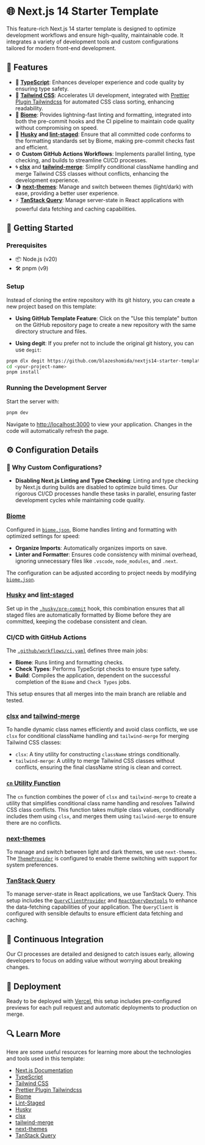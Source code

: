 # 🌐 Next.js 14 Starter Template

This feature-rich Next.js 14 starter template is designed to optimize development workflows and ensure high-quality, maintainable code. It integrates a variety of development tools and custom configurations tailored for modern front-end development.

## 🚀 Features

- 📏 **[TypeScript](https://www.typescriptlang.org/docs/)**: Enhances developer experience and code quality by ensuring type safety.
- 🎨 **[Tailwind CSS](https://tailwindcss.com/docs)**: Accelerates UI development, integrated with [Prettier Plugin Tailwindcss](https://github.com/tailwindlabs/prettier-plugin-tailwindcss) for automated CSS class sorting, enhancing readability.
- 🌿 **[Biome](https://biomejs.dev/guides/getting-started/)**: Provides lightning-fast linting and formatting, integrated into both the pre-commit hooks and the CI pipeline to maintain code quality without compromising on speed.
- 🐶 **[Husky](https://typicode.github.io/husky/get-started.html) and [lint-staged](https://github.com/lint-staged/lint-staged?tab=readme-ov-file#examples)**: Ensure that all committed code conforms to the formatting standards set by Biome, making pre-commit checks fast and efficient.
- ⚙️ **Custom GitHub Actions Workflows**: Implements parallel linting, type checking, and builds to streamline CI/CD processes.
- 🌀 **[clsx](https://github.com/lukeed/clsx)** and **[tailwind-merge](https://github.com/dcastil/tailwind-merge)**: Simplify conditional className handling and merge Tailwind CSS classes without conflicts, enhancing the development experience.
- 🌗 **[next-themes](https://github.com/pacocoursey/next-themes)**: Manage and switch between themes (light/dark) with ease, providing a better user experience.
- ⚡ **[TanStack Query](https://tanstack.com/query/v5/docs/overview)**: Manage server-state in React applications with powerful data fetching and caching capabilities.

## 🌟 Getting Started

### Prerequisites

- 📦 Node.js (v20)
- 🛠️ pnpm (v9)

### Setup

Instead of cloning the entire repository with its git history, you can create a new project based on this template:

- **Using GitHub Template Feature**: Click on the "Use this template" button on the GitHub repository page to create a new repository with the same directory structure and files.

- **Using degit**: If you prefer not to include the original git history, you can use `degit`:

```bash
pnpm dlx degit https://github.com/blazeshomida/nextjs14-starter-template <your-project-name>
cd <your-project-name>
pnpm install
```

### Running the Development Server

Start the server with:

```bash
pnpm dev
```

Navigate to [http://localhost:3000](http://localhost:3000) to view your application. Changes in the code will automatically refresh the page.

## ⚙️ Configuration Details

### 🔧 Why Custom Configurations?

- **Disabling Next.js Linting and Type Checking**: Linting and type checking by Next.js during builds are disabled to optimize build times. Our rigorous CI/CD processes handle these tasks in parallel, ensuring faster development cycles while maintaining code quality.

### [Biome](https://biomejs.dev/guides/getting-started/)

Configured in [`biome.json`](./biome.json), Biome handles linting and formatting with optimized settings for speed:

- **Organize Imports**: Automatically organizes imports on save.
- **Linter and Formatter**: Ensures code consistency with minimal overhead, ignoring unnecessary files like `.vscode`, `node_modules`, and `.next`.

The configuration can be adjusted according to project needs by modifying [`biome.json`](./biome.json).

### [Husky](https://typicode.github.io/husky/get-started.html) and [lint-staged](https://github.com/lint-staged/lint-staged?tab=readme-ov-file#examples)

Set up in the [`.husky/pre-commit`](./.husky/pre-commit) hook, this combination ensures that all staged files are automatically formatted by Biome before they are committed, keeping the codebase consistent and clean.

### CI/CD with GitHub Actions

The [`.github/workflows/ci.yaml`](./.github/workflows/ci.yaml) defines three main jobs:

- **Biome**: Runs linting and formatting checks.
- **Check Types**: Performs TypeScript checks to ensure type safety.
- **Build**: Compiles the application, dependent on the successful completion of the `Biome` and `Check Types` jobs.

This setup ensures that all merges into the main branch are reliable and tested.

### [clsx](https://github.com/lukeed/clsx) and [tailwind-merge](https://github.com/dcastil/tailwind-merge)

To handle dynamic class names efficiently and avoid class conflicts, we use `clsx` for conditional className handling and `tailwind-merge` for merging Tailwind CSS classes:

- `clsx`: A tiny utility for constructing `className` strings conditionally.
- `tailwind-merge`: A utility to merge Tailwind CSS classes without conflicts, ensuring the final className string is clean and correct.

### [`cn` Utility Function](./src/lib/utils/cn.ts)

The `cn` function combines the power of `clsx` and `tailwind-merge` to create a utility that simplifies conditional class name handling and resolves Tailwind CSS class conflicts. This function takes multiple class values, conditionally includes them using `clsx`, and merges them using `tailwind-merge` to ensure there are no conflicts.

### [next-themes](https://github.com/pacocoursey/next-themes)

To manage and switch between light and dark themes, we use `next-themes`. The [`ThemeProvider`](./src/app/_providers/ThemeProvider.tsx) is configured to enable theme switching with support for system preferences.

### [TanStack Query](https://tanstack.com/query/v5/docs/overview)

To manage server-state in React applications, we use TanStack Query. This setup includes the [`QueryClientProvider`](./src/app/_providers/QueryProvider.tsx) and [`ReactQueryDevtools`](./src/app/_providers/QueryProvider.tsx) to enhance the data-fetching capabilities of your application. The `QueryClient` is configured with sensible defaults to ensure efficient data fetching and caching.

## 🔄 Continuous Integration

Our CI processes are detailed and designed to catch issues early, allowing developers to focus on adding value without worrying about breaking changes.

## 🚀 Deployment

Ready to be deployed with [Vercel](https://vercel.com/new), this setup includes pre-configured previews for each pull request and automatic deployments to production on merge.

## 🔍 Learn More

Here are some useful resources for learning more about the technologies and tools used in this template:

- [Next.js Documentation](https://nextjs.org/docs)
- [TypeScript](https://www.typescriptlang.org/docs/)
- [Tailwind CSS](https://tailwindcss.com/docs)
- [Prettier Plugin Tailwindcss](https://github.com/tailwindlabs/prettier-plugin-tailwindcss)
- [Biome](https://biomejs.dev/guides/getting-started/)
- [Lint-Staged](https://github.com/lint-staged/lint-staged?tab=readme-ov-file#examples)
- [Husky](https://typicode.github.io/husky/get-started.html)
- [clsx](https://github.com/lukeed/clsx)
- [tailwind-merge](https://github.com/dcastil/tailwind-merge)
- [next-themes](https://github.com/pacocoursey/next-themes)
- [TanStack Query](https://tanstack.com/query/v5/docs/overview)
